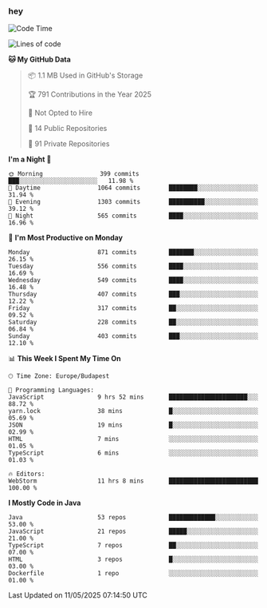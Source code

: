 ### hey

<!--START_SECTION:waka-->
![Code Time](http://img.shields.io/badge/Code%20Time-1%2C201%20hrs%2059%20mins-blue)

![Lines of code](https://img.shields.io/badge/From%20Hello%20World%20I%27ve%20Written-3.4%20million%20lines%20of%20code-blue)

**🐱 My GitHub Data** 

> 📦 1.1 MB Used in GitHub's Storage 
 > 
> 🏆 791 Contributions in the Year 2025
 > 
> 🚫 Not Opted to Hire
 > 
> 📜 14 Public Repositories 
 > 
> 🔑 91 Private Repositories 
 > 
**I'm a Night 🦉** 

```text
🌞 Morning                399 commits         ███░░░░░░░░░░░░░░░░░░░░░░   11.98 % 
🌆 Daytime                1064 commits        ████████░░░░░░░░░░░░░░░░░   31.94 % 
🌃 Evening                1303 commits        ██████████░░░░░░░░░░░░░░░   39.12 % 
🌙 Night                  565 commits         ████░░░░░░░░░░░░░░░░░░░░░   16.96 % 
```
📅 **I'm Most Productive on Monday** 

```text
Monday                   871 commits         ███████░░░░░░░░░░░░░░░░░░   26.15 % 
Tuesday                  556 commits         ████░░░░░░░░░░░░░░░░░░░░░   16.69 % 
Wednesday                549 commits         ████░░░░░░░░░░░░░░░░░░░░░   16.48 % 
Thursday                 407 commits         ███░░░░░░░░░░░░░░░░░░░░░░   12.22 % 
Friday                   317 commits         ██░░░░░░░░░░░░░░░░░░░░░░░   09.52 % 
Saturday                 228 commits         ██░░░░░░░░░░░░░░░░░░░░░░░   06.84 % 
Sunday                   403 commits         ███░░░░░░░░░░░░░░░░░░░░░░   12.10 % 
```


📊 **This Week I Spent My Time On** 

```text
🕑︎ Time Zone: Europe/Budapest

💬 Programming Languages: 
JavaScript               9 hrs 52 mins       ██████████████████████░░░   88.72 % 
yarn.lock                38 mins             █░░░░░░░░░░░░░░░░░░░░░░░░   05.69 % 
JSON                     19 mins             █░░░░░░░░░░░░░░░░░░░░░░░░   02.99 % 
HTML                     7 mins              ░░░░░░░░░░░░░░░░░░░░░░░░░   01.05 % 
TypeScript               6 mins              ░░░░░░░░░░░░░░░░░░░░░░░░░   01.03 % 

🔥 Editors: 
WebStorm                 11 hrs 8 mins       █████████████████████████   100.00 % 
```

**I Mostly Code in Java** 

```text
Java                     53 repos            █████████████░░░░░░░░░░░░   53.00 % 
JavaScript               21 repos            █████░░░░░░░░░░░░░░░░░░░░   21.00 % 
TypeScript               7 repos             ██░░░░░░░░░░░░░░░░░░░░░░░   07.00 % 
HTML                     3 repos             █░░░░░░░░░░░░░░░░░░░░░░░░   03.00 % 
Dockerfile               1 repo              ░░░░░░░░░░░░░░░░░░░░░░░░░   01.00 % 
```




 Last Updated on 11/05/2025 07:14:50 UTC
<!--END_SECTION:waka-->
